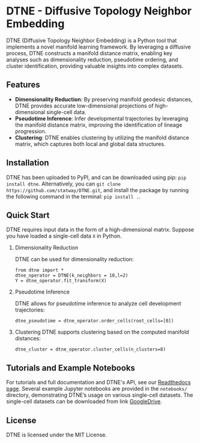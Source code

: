 # DTNE - Diffusive Topology Neighbor Embedding

DTNE (Diffusive Topology Neighbor Embedding) is a Python tool that implements a novel manifold learning framework. By leveraging a diffusive process, DTNE constructs a manifold distance matrix, enabling key analyses such as dimensionality reduction, pseudotime ordering, and cluster identification, providing valuable insights into complex datasets.

## Features

* **Dimensionality Reduction**: By preserving manifold geodesic distances, DTNE provides accurate low-dimensional projections of high-dimensional single-cell data.
* **Pseudotime Inference**: Infer developmental trajectories by leveraging the manifold distance matrix, improving the identification of lineage progression.
* **Clustering**: DTNE enables clustering by utilizing the manifold distance matrix, which captures both local and global data structures.

## Installation

DTNE has been uploaded to PyPI, and can be downloaded using pip: ``pip install dtne``.
Alternatively, you can ``git clone https://github.com/statway/DTNE.git``, and install the package by running the following command in the terminal: ``pip install .``.

## Quick Start

DTNE requires input data in the form of a high-dimensional matrix. Suppose you have loaded a single-cell data `X` in Python.

1. Dimensionality Reduction

    DTNE can be used for dimensionality reduction:
    ```
    from dtne import *
    dtne_operator = DTNE(k_neighbors = 10,l=2) 
    Y = dtne_operator.fit_transform(X)
    ```
2. Pseudotime Inference

    DTNE allows for pseudotime inference to analyze cell development trajectories:
    ```
    dtne_pseudotime = dtne_operator.order_cells(root_cells=[0])
    ```
3. Clustering
    DTNE supports clustering based on the computed manifold distances:
    ```
    dtne_cluster = dtne_operator.cluster_cells(n_clusters=8)
    ```

## Tutorials and Example Notebooks

For tutorials and full documentation and DTNE's API, see our [Readthedocs page](https://dtne.readthedocs.io/).
Several example Jupyter notebooks are provided in the `notebooks/` directory, demonstrating DTNE’s usage on various single-cell datasets.
The single-cell datasets can be downloaded from link [GoogleDrive](https://drive.google.com/drive/folders/1UFKBWFJ7BhzcABpa4DZXssthQuTGMfmU?usp=sharing).


## License
DTNE is licensed under the MIT License.